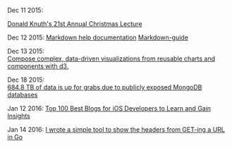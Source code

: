 Dec 11 2015:

[Donald Knuth's 21st Annual Christmas Lecture](https://www.youtube.com/watch?v=48iJx8FVuis&feature=youtu.be)

Dec 12 2015:
[Markdown help documentation](https://github.com/adam-p/markdown-here/wiki/Markdown-Cheatsheet#headers)
[Markdown-guide](http://markdown-guide.readthedocs.org/en/latest/basics.html)

Dec 13 2015:  
[Compose complex, data-driven visualizations from reusable charts and components with d3.](http://csnw.github.io/d3.compose/)

Dec 18 2015:  
[684.8 TB of data is up for grabs due to publicly exposed MongoDB databases](https://blog.shodan.io/its-still-the-data-stupid/)

Jan 12 2016:
[Top 100 Best Blogs for iOS Developers to Learn and Gain Insights](http://www.softwarehow.com/best-blogs-for-ios-developers/?hmsr=toutiao.io&utm_medium=toutiao.io&utm_source=toutiao.io)

Jan 14 2016:
[I wrote a simple tool to show the headers from GET-ing a URL in Go](https://github.com/carlmjohnson/get-headers)
